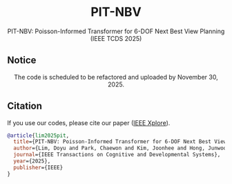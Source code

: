 <h1 align="center">PIT-NBV</h1>
<p align="center">PIT-NBV: Poisson-Informed Transformer for 6-DOF Next Best View Planning (IEEE TCDS 2025)</p>

## Notice
<p align="center">The code is scheduled to be refactored and uploaded by November 30, 2025.</p>


## Citation

If you use our codes, please cite our paper ([IEEE Xplore](https://doi.org/10.1109/TCDS.2025.3606221)).

```bibtex
@article{lim2025pit,
  title={PIT-NBV: Poisson-Informed Transformer for 6-DOF Next Best View Planning in 3D Object Reconstruction with Narrow Field of View},
  author={Lim, Doyu and Park, Chaewon and Kim, Joonhee and Hong, Junwoo and Han, Soohee},
  journal={IEEE Transactions on Cognitive and Developmental Systems},
  year={2025},
  publisher={IEEE}
}
